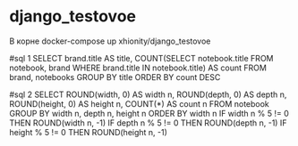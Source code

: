 # django_testovoe
В корне docker-compose up
xhionity/django_testovoe

#sql 1
SELECT brand.title AS title, COUNT(SELECT notebook.title FROM notebook, brand WHERE brand.title IN notebook.title) AS count
FROM brand, notebooks
GROUP BY title
ORDER BY count DESC


#sql 2
SELECT ROUND(width, 0) AS width n, ROUND(depth, 0) AS depth n, ROUND(height, 0) AS height n, COUNT(*) AS count n
FROM notebook
GROUP BY width n, depth n, height n
ORDER BY width n
IF width n % 5 != 0 THEN
ROUND(width n, -1)
IF depth n % 5 != 0 THEN
ROUND(depth n, -1)
IF height % 5 != 0 THEN
ROUND(height n, -1)
